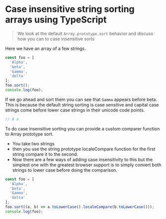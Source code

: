 # Case insensitive string sorting arrays using TypeScript
> We look at the default `Array.prototype.sort` behavior and discuss how you can to case insensitive sorts

Here we have an array of a few strings.

```js
const foo = [
  'Alpha',
  'beta',
  'Gamma',
  'delta'
];
foo.sort();
console.log(foo);
```

If we go ahead and sort them you can see that `Gamma` appears before beta. This is because the default string sorting is case sensitive and capital case strings come before lower case strings in their unicode code points.
```js
// A a
```

To do case insensitive sorting you can provide a custom comparer function to Array prototype sort. 
* You take two strings
* then you use the string prototype localeCompare function for the first string compare it to the second. 
* Now there are a few ways of adding case insensitivity to this but the simplest one with the greatest browser support is to simply convert both strings to lower case before doing the comparison.


```js
const foo = [
  'Alpha',
  'beta',
  'Gamma',
  'delta'
];
foo.sort((a, b) => a.toLowerCase().localeCompare(b.toLowerCase()));
console.log(foo);
```
